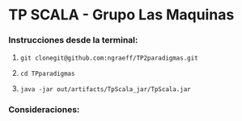 <h1>TP SCALA - Grupo Las Maquinas</h1>


### Instrucciones desde la terminal:
<ol>
  <li>
      
    git clonegit@github.com:ngraeff/TP2paradigmas.git
    
  </li>
  <li>      

    cd TPparadigmas 
 </li> 
 <li>      

    java -jar out/artifacts/TpScala_jar/TpScala.jar
 </li> 
</ol>

### Consideraciones:


